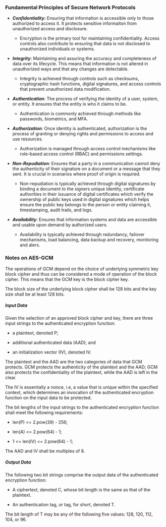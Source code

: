 ### Fundamental Principles of Secure Network Protocols

* ***Confidentiality*:** Ensuring that information is accessible only to those authorized to access it. It protects sensitive informaiton from unauthorized access and disclosure.
  
  * Encryption is the primary tool for maintaining confidentiality. Access controls also contribute to ensuring that data is not disclosed to unauthorized individuals or systems. 

* ***Integrity***: Maintaining and assuring the accuracy and completeness of data over its lifecycle. This means that information is not altered in unauthorized ways and that any changes are detectable. 
  
  * Integrity is achieved through controls such as checksums, cryptographic hash functions, digital signatures, and access controls that prevent unauthorized data modification. 

* ***Authentication***: The process of verifying the identity of a user, system, or entity. It ensures that the entity is who it claims to be.
  
  * Authentication is commonly achieved through methods like passwords, biometrics, and MFA. 

* ***Authorization***: Once identity is authenticated, authorization is the process of granting or denying rights and permissions to access and use resources.
  
  * Authorization is managed through access control mechanisms like role-based access control (RBAC) and permissions settings. 

* ***Non-Repudiation***: Ensures that a party in a communication cannot deny the authenticity of their signature on a document or a message that they sent. It is crucial in scenarios where proof of origin is required. 
  
  * Non-repudiation is typically achieved through digital signatures by binding a document to the signers unique identity, certificate authorities in their issuance of digital certificates which verify the ownership of public keys used in digital signatures which helps ensure the public key belongs to the person or entity claiming it, timestamping, audit trails, and logs. 

* ***Availability***: Ensures that information systems and data are accessible and usable upon demand by authorized users. 
  
  * Availability is typically achieved through redundancy, failover mechanisms, load balancing, data backup and recovery, monitoring and alers. 



### Notes on AES-GCM

The operations of GCM depend on the choice of underlying symmetric key block cipher and thus can be considered a mode of operation of the block cipher. This means that the GCM key is the block cipher key. 

The block size of the underlying block cipher shall be 128 bits and the key size shall be at least 128 bits. 

##### Input Data

Given the selection of an approved block cipher and key, there are three input strings to the authenticated encryption function:



* a plaintext, denoted P;

* additional authenticated data (AAD); and

* an initialization vector (IV), denoted IV.



The plaintext and the AAD are the two categories of data that GCM protects. GCM protects the authenticity of the plaintext and the AAD; GCM also protects the confidentiality of the plaintext, while the AAD is left in the clear. 



The IV is essentially a nonce, i.e, a value that is unique within the specified context, which determines an invocation of the authenticated encryption function on the input data to be protected. 



The bit lengths of the input strings to the authenticated encryption function shall meet the following requirements: 



* len(P) <= 2.pow(39) - 256;

* len(A) <= 2.pow(64) - 1;

* 1 <= len(IV) <= 2.pow(64) - 1;



The AAD and IV shall be multiples of 8.



##### Output Data

The following two bit strings comprise the output data of the authenticated encryption function:



* A ciphertext, denoted C, whose bit length is the same as that of the plaintext.

* An authentication tag, or tag, for short, denoted T.



The bit length of T may be any of the following five values: 128, 120, 112, 104, or 96.


